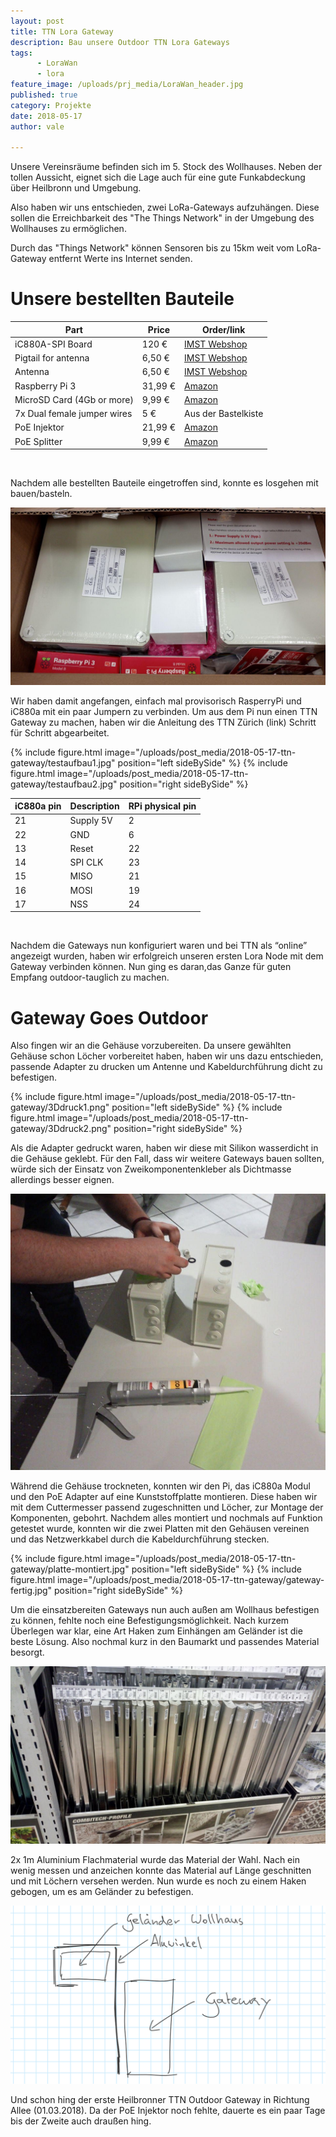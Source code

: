 ```yaml
---
layout: post
title: TTN Lora Gateway 
description: Bau unsere Outdoor TTN Lora Gateways
tags: 
      - LoraWan
      - lora
feature_image: /uploads/prj_media/LoraWan_header.jpg  
published: true
category: Projekte
date: 2018-05-17
author: vale

---
```


Unsere Vereinsräume befinden sich im 5. Stock des Wollhauses. Neben der tollen Aussicht, eignet sich die Lage auch für eine gute Funkabdeckung über Heilbronn und Umgebung.

Also haben wir uns entschieden, zwei LoRa-Gateways aufzuhängen. Diese sollen die Erreichbarkeit des "The Things Network" in der Umgebung des Wollhauses zu ermöglichen.

Durch das "Things Network" können Sensoren bis zu 15km weit vom LoRa-Gateway entfernt Werte ins Internet senden.


# Unsere bestellten Bauteile
 
Part                             | Price                 | Order/link
---------------------------------|-----------------------|--------------------
iC880A-SPI Board                 | 120 €                 | [IMST Webshop](https://shop.imst.de/wireless-modules/lora-products/8/ic880a-spi-lorawan-concentrator-868-mhz)
Pigtail for antenna              | 6,50 €                | [IMST Webshop](https://shop.imst.de/wireless-modules/accessories/20/u.fl-to-sma-pigtail-cable-for-ic880a-spi)
Antenna                          | 6,50 € 	         | [IMST Webshop](https://shop.imst.de/wireless-modules/accessories/19/sma-antenna-for-ic880a-spi-wsa01-im880b-and-lite-gateway)
Raspberry Pi 3                   | 31,99 €               | [Amazon](https://www.amazon.de/dp/B01CD5VC92/)
MicroSD Card (4Gb or more)       | 9,99 €                | [Amazon](https://www.amazon.de/dp/B073S9SFK2/)
7x Dual female jumper wires      | 5 €                   | Aus der Bastelkiste
PoE Injektor                     | 21,99 €               | [Amazon](https://www.amazon.de//dp/B001PS9E5I/)
PoE Splitter                     | 9,99 €                | [Amazon](https://www.amazon.de/dp/B01H37XQP8/)
           
<br/>

Nachdem alle bestellten Bauteile eingetroffen sind, konnte es losgehen mit bauen/basteln.
 
![Angekommenes Material](/uploads/post_media/2018-05-17-ttn-gateway/material.jpg "Angekommenes Material")
 
Wir haben damit angefangen, einfach mal provisorisch RasperryPi und iC880a mit ein paar Jumpern zu verbinden. Um aus dem Pi nun einen TTN Gateway zu machen, haben wir die Anleitung des TTN Zürich (link) Schritt für Schritt abgearbeitet.
 

{% include figure.html image="/uploads/post_media/2018-05-17-ttn-gateway/testaufbau1.jpg" position="left sideBySide" %}
{% include figure.html image="/uploads/post_media/2018-05-17-ttn-gateway/testaufbau2.jpg" position="right sideBySide" %}

iC880a pin      | Description   | RPi physical pin
----------------|---------------|-----------------
21              | Supply 5V     | 2
22              | GND           | 6
13              | Reset         | 22
14              | SPI CLK       | 23
15              | MISO          | 21
16              | MOSI          | 19
17              | NSS           | 24

<br/>

Nachdem die Gateways nun konfiguriert waren und bei TTN als “online” angezeigt wurden, haben wir erfolgreich unseren ersten Lora Node mit dem Gateway verbinden können. Nun ging es daran,das Ganze für guten Empfang outdoor-tauglich zu machen.
 
# Gateway Goes Outdoor
 
Also fingen wir an die Gehäuse vorzubereiten. Da unsere gewählten Gehäuse schon Löcher vorbereitet haben, haben wir uns dazu entschieden, passende Adapter zu drucken um Antenne und Kabeldurchführung dicht zu befestigen.

<div style="display: flex">
{% include figure.html image="/uploads/post_media/2018-05-17-ttn-gateway/3Ddruck1.png" position="left sideBySide" %}
{% include figure.html image="/uploads/post_media/2018-05-17-ttn-gateway/3Ddruck2.png" position="right sideBySide" %}
</div>


Als die Adapter gedruckt waren, haben wir diese mit Silikon wasserdicht in die Gehäuse geklebt. Für den Fall, dass wir weitere Gateways bauen sollten, würde sich der Einsatz von Zweikomponentenkleber als Dichtmasse allerdings besser eignen.
 
![Gehäuse kleben](/uploads/post_media/2018-05-17-ttn-gateway/gehaeuse.jpg "Gehäuse kleben")
 
Während die Gehäuse trockneten, konnten wir den Pi, das iC880a Modul und den PoE Adapter auf eine Kunststoffplatte montieren. Diese haben wir mit dem Cuttermesser passend zugeschnitten und Löcher, zur Montage der Komponenten, gebohrt.
Nachdem alles montiert und nochmals auf Funktion getestet wurde, konnten wir die zwei Platten mit den Gehäusen vereinen und das Netzwerkkabel durch die Kabeldurchführung stecken.
 
<div style="display: flex">
{% include figure.html image="/uploads/post_media/2018-05-17-ttn-gateway/platte-montiert.jpg" position="left sideBySide" %}
{% include figure.html image="/uploads/post_media/2018-05-17-ttn-gateway/gateway-fertig.jpg" position="right sideBySide" %}
</div>
 
Um die einsatzbereiten Gateways nun auch außen am Wollhaus befestigen zu können, fehlte noch eine Befestigungsmöglichkeit. Nach kurzem Überlegen war klar, eine Art Haken zum Einhängen am Geländer ist die beste Lösung. Also nochmal kurz in den Baumarkt und  passendes Material besorgt.
 
![Baumarkt](/uploads/post_media/2018-05-17-ttn-gateway/baumarkt.jpg "Baumarkt")
 
2x 1m Aluminium Flachmaterial wurde das Material der Wahl. Nach ein wenig messen und anzeichen konnte das Material auf Länge geschnitten und mit Löchern versehen werden. Nun wurde es noch zu einem Haken gebogen, um es am Geländer zu befestigen.
 
![Haken zeichnung](/uploads/post_media/2018-05-17-ttn-gateway/zeichnung.png "Haken zeichnung")
 
Und schon hing der erste Heilbronner TTN Outdoor Gateway in Richtung Allee (01.03.2018).
Da der PoE Injektor noch fehlte, dauerte es ein paar Tage bis der Zweite auch draußen hing.
 

